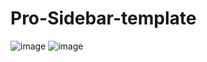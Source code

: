 # Pro-Sidebar-template


![image](https://github.com/kunal7216/Pro-Sidebar-template/assets/112888767/fb44fc58-8313-4767-b1b5-536ae28bbf89)
![image](https://github.com/kunal7216/Pro-Sidebar-template/assets/112888767/f2101e13-8f7b-4f42-89d2-678462fa2435)
